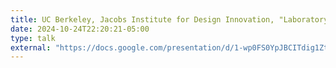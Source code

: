 ```yaml
---
title: UC Berkeley, Jacobs Institute for Design Innovation, "Laboratory of Language and Language Models"
date: 2024-10-24T22:20:21-05:00
type: talk
external: "https://docs.google.com/presentation/d/1-wp0FS0YpJBCITdig1Ztr9BE_24GNK6bzfB5Q2T_3xU/edit?slide=id.p#slide=id.p"
---
```

